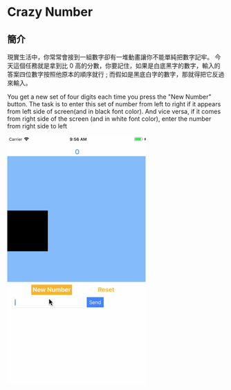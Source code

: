 # Crazy Number

## 簡介

現實生活中，你常常會接到一組數字卻有一堆動畫讓你不能單純把數字記牢。
今天這個任務就是拿到比 0 高的分數，你要記住，如果是白底黑字的數字，輸入的答案四位數字按照他原本的順序就行 ; 而假如是黑底白字的數字，那就得把它反過來輸入。

You get a new set of four digits each time you press the "New Number" button. The task is to enter this set of number from left to right if it appears from left side of screen(and in black font color). And vice versa, if it comes from right side of the screen (and in white font color), enter the number from right side to left



![Crazy_Number.gif](Crazy_Number.gif)



